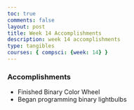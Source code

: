 ```yaml
---
toc: true
comments: false
layout: post
title: Week 14 Accomplishments
description: week 14 accomplishments
type: tangibles
courses: { compsci: {week: 14} }
---
```


### Accomplishments
- Finished Binary Color Wheel
- Began programming binary lightbulbs

